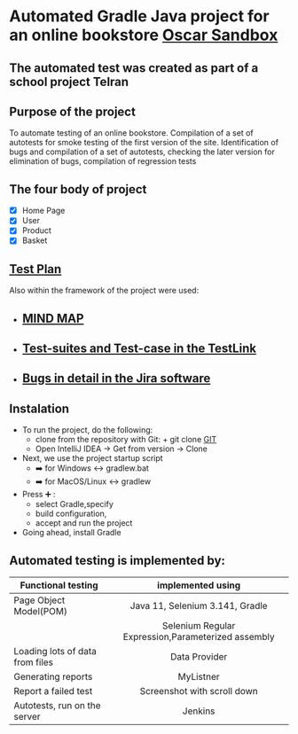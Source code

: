 # Automated Gradle Java project for an online bookstore [Oscar Sandbox](https://latest.oscarcommerce.com/en-gb/catalogue/)
## The automated test was created as part of a school project Telran

## Purpose of the project
To automate testing of an online bookstore.
Compilation of a set of autotests for smoke testing of the first version of the site. Identification of bugs and compilation of a set of autotests, checking the later version for elimination of bugs, compilation of regression tests

## The four body of project
- [x] Home Page
- [x] User
- [x] Product
- [x] Basket

## [Test Plan](https://docs.google.com/spreadsheets/d/1E53fUlBurmhZyhmSGJSuPg5L7KQCmIgu/edit#gid=543030468)
Also within the framework of the project were used:
+ ## [MIND MAP](https://github.com/ivladimir7/Oskar/blob/main/Images/mindMap.jpeg)
+ ## [Test-suites and Test-case in the TestLink](https://github.com/ivladimir7/Oskar/blob/main/Images/TestLink.png)
+ ## [Bugs in detail in the Jira software](https://github.com/ivladimir7/Oskar/blob/main/Images/BUG%20Voucher.png)

## Instalation
+ To run the project, do the following:
  + clone from the repository with Git: + git clone  [GIT](https://github.com/ivladimir7/Oskar.git)
  + Open IntelliJ IDEA → Get from version → Clone
 + Next, we use the project startup script
   + :arrow_right: for Windows  :left_right_arrow: gradlew.bat
   + :arrow_right: for MacOS/Linux  :left_right_arrow: gradlew
+ Press :heavy_plus_sign: : 
  +  select Gradle,specify 
  +  build configuration,
  +  accept and run the project
+ Going ahead, install Gradle


## Automated testing is implemented by:
| Functional testing   | implemented using| 
| -------------        |:-------------:| 
| Page Object Model(POM) | Java 11, Selenium 3.141, Gradle | 
|              | Selenium Regular Expression,Parameterized assembly|
| Loading lots of data from files            | Data Provider     |  
| Generating reports       | MyListner  |  
| Report a failed test     |  Screenshot with scroll down  | 
|Autotests, run on the server | Jenkins |




